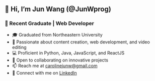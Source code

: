 ## 👋 Hi, I’m Jun Wang (@JunWprog)
### 🌱 Recent Graduate | Web Developer
- 🎓 Graduated from Northeastern University
- 👀 Passionate about content creation, web development, and video editing
- 💻 Proficient in Python, Java, JavaScript, and ReactJS
- 💞️ Open to collaborating on innovative projects
- 📫 Reach me at [carolinejunw@gmail.com](mailto:carolinejunw@gmail.com)
- 🤝 Connect with me on [LinkedIn](https://www.linkedin.com/in/jun-wang-7377471a1/)
